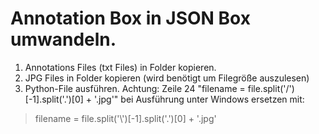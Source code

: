 # Annotation Box in JSON Box umwandeln.

1. Annotations Files (txt Files) in Folder kopieren. 
2. JPG Files in Folder kopieren (wird benötigt um Filegröße auszulesen) 
3. Python-File ausführen. Achtung: 	Zeile 24 "filename = file.split('/')[-1].split('.')[0] + '.jpg'" bei Ausführung unter Windows ersetzen mit:
> filename = file.split('\\')[-1].split('.')[0] + '.jpg' 
